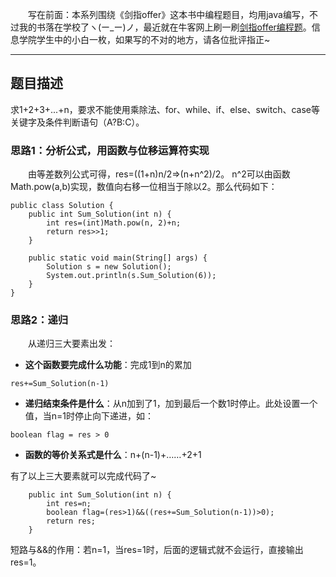 &emsp;&emsp;写在前面：本系列围绕《剑指offer》这本书中编程题目，均用java编写，不过我的书落在学校了ヽ(ー_ー)ノ，最近就在牛客网上刷一刷[剑指offer编程题](https://www.nowcoder.com/ta/coding-interviews)。信息学院学生中的小白一枚，如果写的不对的地方，请各位批评指正~
___
## 题目描述
求1+2+3+...+n，要求不能使用乘除法、for、while、if、else、switch、case等关键字及条件判断语句（A?B:C）。
### 思路1：分析公式，用函数与位移运算符实现
&emsp;&emsp;由等差数列公式可得，res=((1+n)n/2=>(n+n^2)/2。
n^2可以由函数Math.pow(a,b)实现，数值向右移一位相当于除以2。那么代码如下：
```
public class Solution {
    public int Sum_Solution(int n) {
        int res=(int)Math.pow(n, 2)+n;
        return res>>1;
    }

    public static void main(String[] args) {
        Solution s = new Solution();
        System.out.println(s.Sum_Solution(6));
    }
}
```
### 思路2：递归
&emsp;&emsp;从递归三大要素出发：
+ **这个函数要完成什么功能**：完成1到n的累加
```
res+=Sum_Solution(n-1)
```

+ **递归结束条件是什么**：从n加到了1，加到最后一个数1时停止。此处设置一个值，当n=1时停止向下递进，如：
```
boolean flag = res > 0
```
+ **函数的等价关系式是什么**：n+(n-1)+……+2+1

有了以上三大要素就可以完成代码了~
```
    public int Sum_Solution(int n) {
        int res=n;
        boolean flag=(res>1)&&((res+=Sum_Solution(n-1))>0);
        return res;
    }
```
短路与&&的作用：若n=1，当res=1时，后面的逻辑式就不会运行，直接输出res=1。